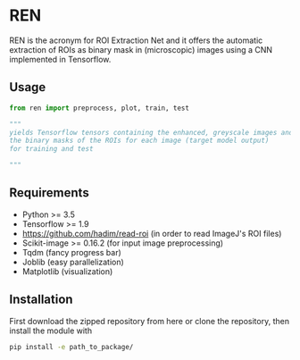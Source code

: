 REN
===

REN is the acronym for ROI Extraction Net and it offers the automatic extraction of ROIs as binary mask in (microscopic) images using a CNN implemented in Tensorflow.

Usage
-----

```Python
from ren import preprocess, plot, train, test

"""
yields Tensorflow tensors containing the enhanced, greyscale images and 
the binary masks of the ROIs for each image (target model output) 
for training and test

"""
```

Requirements
------------

* Python >= 3.5
* Tensorflow >= 1.9
* https://github.com/hadim/read-roi (in order to read ImageJ's ROI files)
* Scikit-image >= 0.16.2 (for input image preprocessing)
* Tqdm (fancy progress bar)
* Joblib (easy parallelization)
* Matplotlib (visualization)

Installation
------------

First download the zipped repository from here or clone the repository, then install the module with

```bash
pip install -e path_to_package/
```


